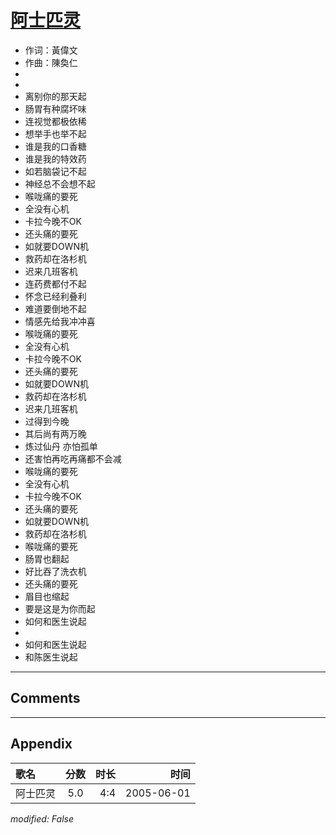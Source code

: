 # [阿士匹灵](https://music.163.com/song?id=66221)

* 作词：黃偉文
* 作曲：陳奐仁
*
*
* 离别你的那天起
* 肠胃有种腐坏味
* 连视觉都极依稀
* 想举手也举不起
* 谁是我的口香糖
* 谁是我的特效药
* 如若脑袋记不起
* 神经总不会想不起
* 喉咙痛的要死
* 全没有心机
* 卡拉今晚不OK
* 还头痛的要死
* 如就要DOWN机
* 救药却在洛杉机
* 迟来几班客机
* 连药费都付不起
* 怀念已经利叠利
* 难道要倒地不起
* 情感先给我冲冲喜
* 喉咙痛的要死
* 全没有心机
* 卡拉今晚不OK
* 还头痛的要死
* 如就要DOWN机
* 救药却在洛杉机
* 迟来几班客机
* 过得到今晚
* 其后尚有两万晚
* 炼过仙丹 亦怕孤单
* 还害怕再吃再痛都不会减
* 喉咙痛的要死
* 全没有心机
* 卡拉今晚不OK
* 还头痛的要死
* 如就要DOWN机
* 救药却在洛杉机
* 喉咙痛的要死
* 肠胃也翻起
* 好比吞了洗衣机
* 还头痛的要死
* 眉目也缩起
* 要是这是为你而起
* 如何和医生说起
* 
* 如何和医生说起
* 和陈医生说起


---

## Comments


---

## Appendix

|歌名|分数|时长|时间|
|:---|:---:|---:|---:|
|阿士匹灵|5.0|4:4|2005-06-01

*modified: False*